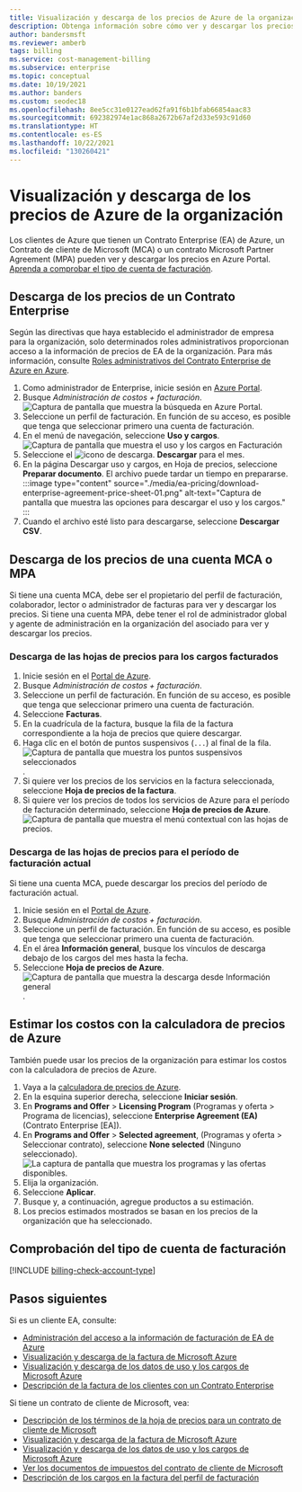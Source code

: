 ```yaml
---
title: Visualización y descarga de los precios de Azure de la organización
description: Obtenga información sobre cómo ver y descargar los precios o calcule los costos con los precios de la organización.
author: bandersmsft
ms.reviewer: amberb
tags: billing
ms.service: cost-management-billing
ms.subservice: enterprise
ms.topic: conceptual
ms.date: 10/19/2021
ms.author: banders
ms.custom: seodec18
ms.openlocfilehash: 8ee5cc31e0127ead62fa91f6b1bfab66854aac83
ms.sourcegitcommit: 692382974e1ac868a2672b67af2d33e593c91d60
ms.translationtype: HT
ms.contentlocale: es-ES
ms.lasthandoff: 10/22/2021
ms.locfileid: "130260421"
---
```

# <a name="view-and-download-your-organizations-azure-pricing"></a>Visualización y descarga de los precios de Azure de la organización

Los clientes de Azure que tienen un Contrato Enterprise (EA) de Azure, un Contrato de cliente de Microsoft (MCA) o un contrato Microsoft Partner Agreement (MPA) pueden ver y descargar los precios en Azure Portal. [Aprenda a comprobar el tipo de cuenta de facturación](#check-your-billing-account-type).

## <a name="download-pricing-for-an-enterprise-agreement"></a>Descarga de los precios de un Contrato Enterprise

Según las directivas que haya establecido el administrador de empresa para la organización, solo determinados roles administrativos proporcionan acceso a la información de precios de EA de la organización. Para más información, consulte [Roles administrativos del Contrato Enterprise de Azure en Azure](understand-ea-roles.md).

1. Como administrador de Enterprise, inicie sesión en [Azure Portal](https://portal.azure.com/).
1. Busque *Administración de costos + facturación*.  
   ![Captura de pantalla que muestra la búsqueda en Azure Portal.](./media/ea-pricing/portal-cm-billing-search.png)
1. Seleccione un perfil de facturación. En función de su acceso, es posible que tenga que seleccionar primero una cuenta de facturación.
1. En el menú de navegación, seleccione **Uso y cargos**.  
   ![Captura de pantalla que muestra el uso y los cargos en Facturación](./media/ea-pricing/ea-pricing-usage-charges-nav.png)
1. Seleccione el ![icono de descarga](./media/ea-pricing/download-icon.png). **Descargar** para el mes.
1. En la página Descargar uso y cargos, en Hoja de precios, seleccione **Preparar documento**. El archivo puede tardar un tiempo en prepararse.  
    :::image type="content" source="./media/ea-pricing/download-enterprise-agreement-price-sheet-01.png" alt-text="Captura de pantalla que muestra las opciones para descargar el uso y los cargos." :::
1. Cuando el archivo esté listo para descargarse, seleccione **Descargar CSV**.


## <a name="download-pricing-for-an-mca-or-mpa-account"></a>Descarga de los precios de una cuenta MCA o MPA

Si tiene una cuenta MCA, debe ser el propietario del perfil de facturación, colaborador, lector o administrador de facturas para ver y descargar los precios. Si tiene una cuenta MPA, debe tener el rol de administrador global y agente de administración en la organización del asociado para ver y descargar los precios.

### <a name="download-price-sheets-for-billed-charges"></a>Descarga de las hojas de precios para los cargos facturados

1. Inicie sesión en el [Portal de Azure](https://portal.azure.com).
1. Busque *Administración de costos + facturación*.
1. Seleccione un perfil de facturación. En función de su acceso, es posible que tenga que seleccionar primero una cuenta de facturación.
1. Seleccione **Facturas**.
1. En la cuadrícula de la factura, busque la fila de la factura correspondiente a la hoja de precios que quiere descargar.
1. Haga clic en el botón de puntos suspensivos (`...`) al final de la fila.  
    ![Captura de pantalla que muestra los puntos suspensivos seleccionados](./media/ea-pricing/billingprofile-invoicegrid-new.png).
1. Si quiere ver los precios de los servicios en la factura seleccionada, seleccione **Hoja de precios de la factura**.
1. Si quiere ver los precios de todos los servicios de Azure para el período de facturación determinado, seleccione **Hoja de precios de Azure**.  
    ![Captura de pantalla que muestra el menú contextual con las hojas de precios.](./media/ea-pricing/contextmenu-pricesheet01.png)

### <a name="download-price-sheets-for-the-current-billing-period"></a>Descarga de las hojas de precios para el período de facturación actual

Si tiene una cuenta MCA, puede descargar los precios del período de facturación actual.

1. Inicie sesión en el [Portal de Azure](https://portal.azure.com).
1. Busque *Administración de costos + facturación*.
1. Seleccione un perfil de facturación. En función de su acceso, es posible que tenga que seleccionar primero una cuenta de facturación.
1. En el área **Información general**, busque los vínculos de descarga debajo de los cargos del mes hasta la fecha.
1. Seleccione **Hoja de precios de Azure**.  
    ![Captura de pantalla que muestra la descarga desde Información general](./media/ea-pricing/open-pricing01.png).

## <a name="estimate-costs-with-the-azure-pricing-calculator"></a>Estimar los costos con la calculadora de precios de Azure

También puede usar los precios de la organización para estimar los costos con la calculadora de precios de Azure.

1. Vaya a la [calculadora de precios de Azure](https://azure.microsoft.com/pricing/calculator).
1. En la esquina superior derecha, seleccione **Iniciar sesión**.
1. En **Programs and Offer** > **Licensing Program** (Programas y oferta > Programa de licencias), seleccione **Enterprise Agreement (EA)** (Contrato Enterprise [EA]).
1. En **Programs and Offer** > **Selected agreement**, (Programas y oferta > Seleccionar contrato), seleccione **None selected** (Ninguno seleccionado).  
    ![La captura de pantalla que muestra los programas y las ofertas disponibles.](./media/ea-pricing/ea-pricing-calculator-estimate.png)
1. Elija la organización.
1. Seleccione **Aplicar**.
1. Busque y, a continuación, agregue productos a su estimación.
1. Los precios estimados mostrados se basan en los precios de la organización que ha seleccionado.

## <a name="check-your-billing-account-type"></a>Comprobación del tipo de cuenta de facturación
[!INCLUDE [billing-check-account-type](../../../includes/billing-check-account-type.md)]

## <a name="next-steps"></a>Pasos siguientes

Si es un cliente EA, consulte:

- [Administración del acceso a la información de facturación de EA de Azure](manage-billing-access.md)
- [Visualización y descarga de la factura de Microsoft Azure](../understand/download-azure-invoice.md)
- [Visualización y descarga de los datos de uso y los cargos de Microsoft Azure](../understand/download-azure-daily-usage.md)
- [Descripción de la factura de los clientes con un Contrato Enterprise](../understand/review-enterprise-agreement-bill.md)

Si tiene un contrato de cliente de Microsoft, vea:

- [Descripción de los términos de la hoja de precios para un contrato de cliente de Microsoft](mca-understand-pricesheet.md)
- [Visualización y descarga de la factura de Microsoft Azure](../understand/download-azure-invoice.md)
- [Visualización y descarga de los datos de uso y los cargos de Microsoft Azure](../understand/download-azure-daily-usage.md)
- [Ver los documentos de impuestos del contrato de cliente de Microsoft](../understand/mca-download-tax-document.md)
- [Descripción de los cargos en la factura del perfil de facturación](../understand/review-customer-agreement-bill.md)
